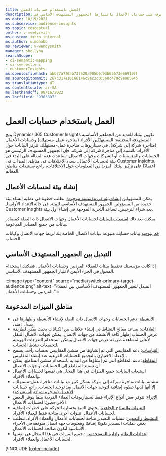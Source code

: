 ```yaml
---
title: العمل باستخدام حسابات العمل
description: تعرف على حسابات الأعمال باعتبارها الجمهور المستهدف الأساسي في Dynamics 365 Customer Insights.
ms.date: 10/19/2021
ms.subservice: audience-insights
ms.topic: conceptual
author: v-wendysmith
ms.custom: intro-internal
ms.author: wimohabb
ms.reviewer: v-wendysmith
manager: shellyha
searchScope:
- ci-semantic-mapping
- ci-connections
- customerInsights
ms.openlocfilehash: abb77a720ab737520a905b0c93b65573e669109f
ms.sourcegitcommit: 267c317e10166146c9ac2c30560c479c9a005845
ms.translationtype: HT
ms.contentlocale: ar-SA
ms.lasthandoff: 08/16/2022
ms.locfileid: "9303897"
---
```

# <a name="work-with-business-accounts"></a>العمل باستخدام حسابات العمل

يتيح Dynamics 365 Customer Insights تكوين بيئتك للعديد من الجماهير الأساسية المستهدفة المختلفة: المستهلكين الأفراد (متاجرة عمل-مستهلك) وحسابات الأعمال (متاجرة شركة إلى شركة). في سيناريوهات متاجرة عمل-مستهلك، تتركز البيانات حول الأفراد. بالنسبة إلى متاجرة شركة إلى شركة، فإن الجمهور المستهدف الرئيسي هو الحسابات والمؤسسات أو الشركات وجهات الاتصال. تساعدك هذه المقالة على البدء في بيئة لحسابات الأعمال. يسرد الاختلافات في مناطق الميزات في Customer Insights، اعتمادًا على تركيز بيئتك. لمزيد من المعلومات حول الاختلافات، راجع مستندات مناطق المعالم. 

## <a name="create-an-environment-for-business-accounts"></a>إنشاء بيئة لحسابات الأعمال

يمكن للمسؤولين [إنشاء بيئة في مؤسسة موجودة](create-environment.md). تطلب خطوة في عملية إنشاء بيئة جديدة من المسؤولين الجمهور المستهدف الأساسي للبيئة. في حالة الإعداد الأولي لـ Customer Insights بعد شراء الترخيص، تساعد التجربة الموجهة في إنشاء أول بيئة.

يمكنك بعد ذلك [استيعاب البيانات](data-sources.md) لحسابات الأعمال وجهات الاتصال ذات الصلة كمصادر بيانات من جميع المصادر المدعومة.

 [قم بتوحيد](data-unification.md) بيانات حسابك متبوعة ببيانات الاتصال الخاصة بك لربط جهات الاتصال وكيانات الحساب.

## <a name="switch-between-primary-target-audience"></a>التبديل بين الجمهور المستهدف الأساسي

إذا كانت مؤسستك تحتفظ ببيئات للعملاء الفرديين وحسابات الأعمال، فيمكنك استخدام المحول في الجزء الأيمن لاختيار الجمهور المستهدف الأساسي.

:::image type="content" source="media/switch-primary-target-audience.png" alt-text="المبدل لتغيير الجمهور المستهدف الأساسي بين العملاء الفرديين وحسابات الأعمال.":::

## <a name="supported-feature-areas"></a>مناطق الميزات المدعومة

- [الأنشطة](activities.md): دعم الحسابات وجهات الاتصال ذات الصلة لإنشاء الأنشطة وإظهارها في جدول زمني.
- [العلاقات](relationships.md): يساعد معالج النشاط في إنشاء علاقات بين الكيانات بحيث يمكن لطريقة عرض الحساب إظهار كافة الأنشطة من جهات الاتصال. يمكن لجهات الاتصال التنقل لأعلى لمشاهدة طريقة عرض جهات الاتصال ويمكن استخدام التدرجات الهرمية لتجميعات نشاط الحساب.
- [القياسات](measures.md): دعم المقاييس التي تم إنشاؤها من منشئ المقاييس بحساب واحد. يسمح الإعداد الاختياري بالتجميع للحسابات الفرعية عند إنشاء المقاييس.
- [المقاطع](segments.md): دعم المقاطع التي تم إنشاؤها من البداية باستخدام منشئ المقاطع. يمكن أن تستند المقاطع إلى الحسابات أو جهات الاتصال.
- [استيعاب البيانات](data-sources.md): جميع الميزات في هذا المجال هي نفسها لحسابات الأعمال والعملاء الأفراد.
- تتشابه بيانات متاجرة شركة إلى شركة بشكل كبير مع بيانات متاجرة عمل-مستهلك، إلا أنها لديها خطوة إضافية لتوحيد جهات الاتصال بعد توحيد الحساب. راجع [حسابات الأعمال (متاجرة شركة إلى شركة)](data-unification.md)
- [الإثراء](enrichment-hub.md): تتوفر بعض أنواع الإثراء فقط لسيناريوهات العملاء الفردية بينما يتوفر البعض الآخر حصريًا لحسابات الأعمال.
- [التنبؤات والنماذج الجاهزة](predictions-overview.md): يحتوي التنبؤ بخسارة الحركة على خطوات إضافية لحسابات الأعمال. تنبؤات أخرى متاحة فقط للعملاء الأفراد.
- [التنشيط والتصدير](export-destinations.md): عمليات التصدير متاحة لحسابات الأعمال والعملاء الأفراد. تتطلب بعض عمليات التصدير تكوينًا إضافيًا ومعلومات جهة اتصال متوقعة في الأجزاء الأساسية لتكون صالحة لحسابات الأعمال.
- [إعدادات النظام](system.md) و[إدارة المستخدمين](permissions.md): جميع الميزات في هذا المجال هي نفسها لحسابات الأعمال والعملاء الأفراد.

[!INCLUDE [footer-include](includes/footer-banner.md)]

